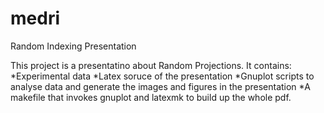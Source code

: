 medri
=====

Random Indexing Presentation

This project is a presentatino about Random Projections. It contains:
*Experimental data
*Latex soruce of the presentation
*Gnuplot scripts to analyse data and generate the images and figures in the presentation
*A makefile that invokes gnuplot and latexmk to build up the whole pdf.
